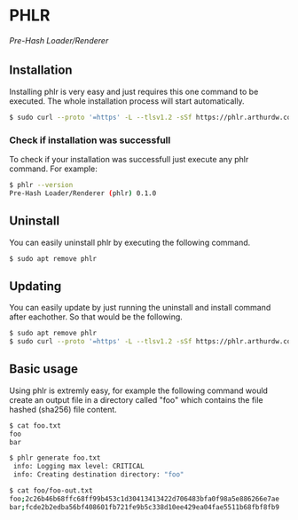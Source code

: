 # PHLR
###### Pre-Hash Loader/Renderer

## Installation

Installing phlr is very easy and just requires this one command to be executed.
The whole installation process will start automatically.

```bash
$ sudo curl --proto '=https' -L --tlsv1.2 -sSf https://phlr.arthurdw.com | sh
```

### Check if installation was successfull

To check if your installation was successfull just execute any phlr command.
For example:

```bash
$ phlr --version
Pre-Hash Loader/Renderer (phlr) 0.1.0
```

## Uninstall

You can easily uninstall phlr by executing the following command.

```bash
$ sudo apt remove phlr
```

## Updating

You can easily update by just running the uninstall and install command after eachother.
So that would be the following.

```bash
$ sudo apt remove phlr
$ sudo curl --proto '=https' -L --tlsv1.2 -sSf https://phlr.arthurdw.com | sh
```


## Basic usage

Using phlr is extremly easy, for example the following command would create an output file in a directory called "foo" which contains the file hashed (sha256) file content.

```bash
$ cat foo.txt
foo
bar

$ phlr generate foo.txt 
 info: Logging max level: CRITICAL
 info: Creating destination directory: "foo"

$ cat foo/foo-out.txt 
foo;2c26b46b68ffc68ff99b453c1d30413413422d706483bfa0f98a5e886266e7ae
bar;fcde2b2edba56bf408601fb721fe9b5c338d10ee429ea04fae5511b68fbf8fb9
```
